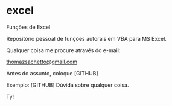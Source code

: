 # excel
Funções de Excel

Repositório pessoal de funções autorais em VBA para MS Excel.

Qualquer coisa me procure através do e-mail:

thomazsachetto@gmail.com

Antes do assunto, coloque [GITHUB]

Exemplo: [GITHUB] Dúvida sobre qualquer coisa.

Ty!

